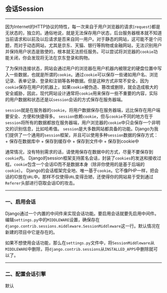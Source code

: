 ## 会话Session

---

因为Internet的HTTP协议的特性，每一次来自于用户浏览器的请求(`request`)都是无状态的，独立的。通俗地说，就是无法保存用户状态，后台服务器根本就不知道当前请求和以前及以后请求是否来自同一用户。对于静态的网站，这可能不是个问题，而对于动态网站，尤其是京东、天猫、银行等购物或金融网站，无法识别用户并保持用户状态是致使的，根本就无法担任服务。可以尝试将浏览器的`cookie`功能关闭，你会发现将无法在京东登录和购物。

了为保持连接状态，网站会通过用户的浏览器在用户机器内被限定的硬盘位置中写入一些数据，也就是所谓的`cookie`。通过`cookie`可以保存一些诸如用户名、浏览记录、表单记录、登录和注销等各种数据。但是这种方式非常不安全，因为`cookie`保存在用户的机器上，如果`cookie`被伪造、篡改或删除，就会造成极大的安全威胁，因此，现代网站设计通常将`cookie`用来保存一些不重要的内容，实际的用户数据和状态还是以`session`会话的方式保存在服务器端。

`session`就是在服务器的`cookie`，将用户数据保存在服务器端，远比保存在用户端要安全、方便和快捷得多。
`session`依赖`cookie`，但与`cookie`不同的地方在于`session`将所有的数据都放在服务器端，用户浏览器的`cookie`中只会保存一个非明文的识别信息，比如哈希值。
`session`是大多数网站都具备的功能。Django为我们提供了一个通用的`session`框架，并且可以使用多种`session`数据的保存方式：
    + 保存在数据库中
    + 保存到缓存中
    + 保存到文件中
    + 保存到cookie中

通常情况，没有特别需求的话，请使用保存在数据中的方式，尽量不要保存到`cookie`内。
Django的session框架支持匿名会话，封装了`cookies`的发送和接收过程。`cookie`包含一个会话ID而不是数据本身（除非你使用的是基于后端的`cookie`）。
Django的会话框架完全地、唯一基于`cookie`。它不像PHP一样，把会话的ID放在`URL`中。那样不仅使得`URL`变得丑陋，还使得你的网站易于受到通过`Referer`头部进行窃取会话ID的攻击。

---


###  一、启用会话

Django通过一个内置的中间件来实现会话功能。要启用会话就要先启用中间件。编辑`settings.py`中的`MIDDLEWARE`设置，确保存在`django.contrib.sessions.middleware.SessionMiddleware`这一行。默认情况在新建的项目中它是存在的。

如果不想使用会话功能，那么在`settings.py`文件中，将`SessionMiddleware`从`MIDDLEWARE`中删除，将`django.contrib.sessions`从`INSTALLED_APPS`中删除就可以了。

---

###  二、配置会话引擎

默认
